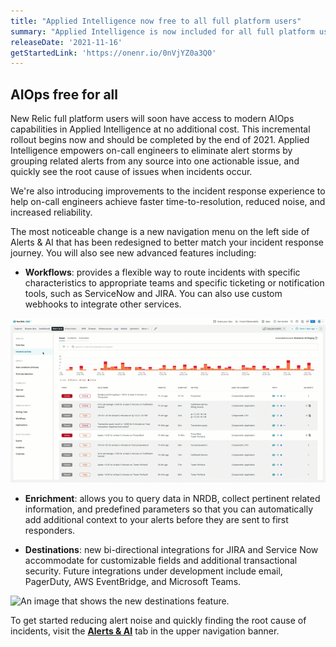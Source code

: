 ```yaml
---
title: "Applied Intelligence now free to all full platform users"
summary: "Applied Intelligence is now included for all full platform users at no additional cost, and with some enhancements." 
releaseDate: '2021-11-16' 
getStartedLink: 'https://onenr.io/0nVjYZ0a3Q0' 
---
```


## AIOps free for all 

New Relic full platform users will soon have access to modern AIOps capabilities in Applied Intelligence at no additional cost. This incremental rollout begins now and should be completed by the end of 2021. Applied Intelligence empowers on-call engineers to eliminate alert storms by grouping related alerts from any source into one actionable issue, and quickly see the root cause of issues when incidents occur.

We're also introducing improvements to the incident response experience to help on-call engineers achieve faster time-to-resolution, reduced noise, and increased reliability.

The most noticeable change is a new navigation menu on the left side of Alerts & AI that has been redesigned to better match your incident response journey. You will also see new advanced features including:

* **Workflows**: provides a flexible way to route incidents with specific characteristics to appropriate teams and specific ticketing or notification tools, such as ServiceNow and JIRA. You can also use custom webhooks to integrate other services.

![An image that shows the new workflows feature.](./images/workflows.gif "Workflows")

* **Enrichment**: allows you to query data in NRDB, collect pertinent related information, and predefined parameters so that you can automatically add additional context to your alerts before they are sent to first responders. 

 * **Destinations**: new bi-directional integrations for JIRA and Service Now accommodate for customizable fields and additional transactional security. Future integrations under development include email, PagerDuty, AWS EventBridge, and Microsoft Teams.

![An image that shows the new destinations feature.](destination.gif "Destination")

To get started reducing alert noise and quickly finding the root cause of incidents, visit the [**Alerts & AI**](https://onenr.io/0nVjYZ0a3Q0) tab in the upper navigation banner. 
